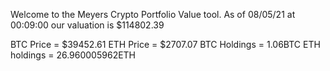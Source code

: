 Welcome to the Meyers Crypto Portfolio Value tool. 
As of 08/05/21 at 00:09:00 our valuation is $114802.39 

BTC Price = $39452.61
 ETH Price = $2707.07
BTC Holdings = 1.06BTC
 ETH holdings = 26.960005962ETH 

